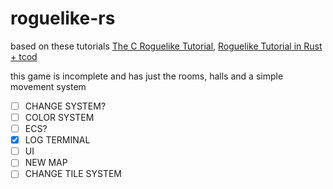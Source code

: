 # roguelike-rs
based on these tutorials
[The C Roguelike Tutorial](https://dev.to/ignaoya/), [Roguelike Tutorial in Rust + tcod](https://tomassedovic.github.io/roguelike-tutorial/)

this game is incomplete and has just the rooms, halls and a simple movement system

- [ ] CHANGE SYSTEM?
- [ ] COLOR SYSTEM
- [ ] ECS?
- [x] LOG TERMINAL
- [ ] UI
- [ ] NEW MAP
- [ ] CHANGE TILE SYSTEM